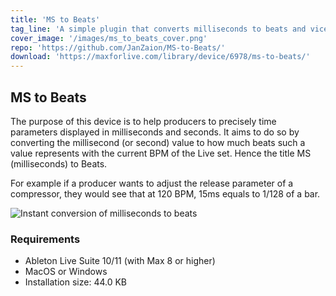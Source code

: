```yaml
---
title: 'MS to Beats'
tag_line: 'A simple plugin that converts milliseconds to beats and vice versa in real time.'
cover_image: '/images/ms_to_beats_cover.png'
repo: 'https://github.com/JanZaion/MS-to-Beats/'
download: 'https://maxforlive.com/library/device/6978/ms-to-beats/'
---
```


## MS to Beats

The purpose of this device is to help producers to precisely time parameters displayed in milliseconds and seconds. It aims to do so by converting the millisecond (or second) value to how much beats such a value represents with the current BPM of the Live set. Hence the title MS (milliseconds) to Beats.

For example if a producer wants to adjust the release parameter of a compressor, they would see that at 120 BPM, 15ms equals to 1/128 of a bar.

![Instant conversion of milliseconds to beats](/images/mstb1.gif 'Instant conversion of milliseconds to beats')

### Requirements

- Ableton Live Suite 10/11 (with Max 8 or higher)
- MacOS or Windows
- Installation size: 44.0 KB
